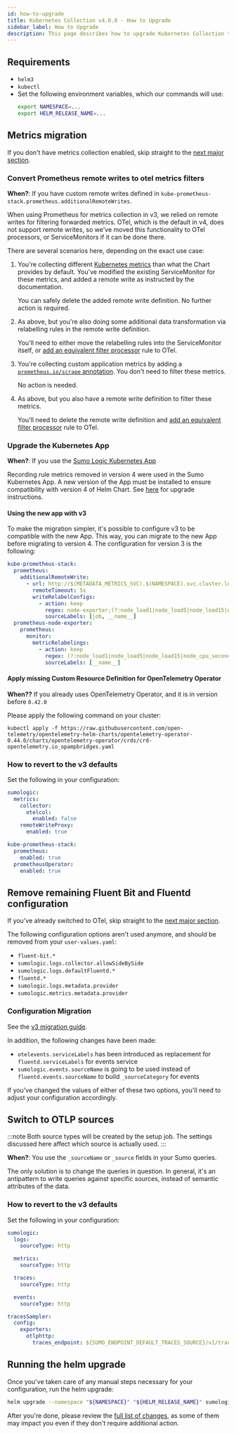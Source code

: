 ```yaml
---
id: how-to-upgrade
title: Kubernetes Collection v4.0.0 - How to Upgrade
sidebar_label: How to Upgrade
description: This page describes how to upgrade Kubernetes Collection to v4.
---
```


## Requirements

- `helm3`
- `kubectl`
- Set the following environment variables, which our commands will use:
   ```bash
   export NAMESPACE=...
   export HELM_RELEASE_NAME=...
   ```

## Metrics migration

If you don't have metrics collection enabled, skip straight to the
[next major section](#remove-remaining-fluent-bit-and-fluentd-configuration).

### Convert Prometheus remote writes to otel metrics filters

**When?**: If you have custom remote writes defined in `kube-prometheus-stack.prometheus.additionalRemoteWrites`.

When using Prometheus for metrics collection in v3, we relied on remote writes for filtering forwarded metrics. OTel, which is the default in v4, does not support remote writes, so we've moved this functionality to OTel processors, or ServiceMonitors if it can be done there.

There are several scenarios here, depending on the exact use case:

1. You're collecting different [Kubernetes metrics][kubernetes_metrics_v3] than what the Chart provides by default. You've modified the existing ServiceMonitor for these metrics, and added a remote write as instructed by the documentation.

   You can safely delete the added remote write definition. No further action is required.

1. As above, but you're also doing some additional data transformation via relabelling rules in the remote write definition.

   You'll need to either move the relabelling rules into the ServiceMonitor itself, or [add an equivalent filter processor][otel_metrics_filter] rule to OTel.

1. You're collecting custom application metrics by adding a [`prometheus.io/scrape` annotation][application_metrics_annotation]. You don't need to filter these metrics.

   No action is needed.

1. As above, but you also have a remote write definition to filter these metrics.

   You'll need to delete the remote write definition and [add an equivalent filter processor][otel_metrics_filter] rule to OTel.

### Upgrade the Kubernetes App

**When?**: If you use the [Sumo Logic Kubernetes App](/docs/integrations/containers-orchestration/kubernetes/)

Recording rule metrics removed in version 4 were used in the Sumo Kubernetes App. A new version of the App must be installed to ensure
compatibility with version 4 of Helm Chart. See [here][k8s_app_upgrade] for upgrade instructions.

[k8s_app_upgrade]: /docs/integrations/containers-orchestration/kubernetes/#upgrading-the-kubernetes-app

#### Using the new app with v3

To make the migration simpler, it's possible to configure v3 to be compatible with the new App. This way, you can migrate to the new App
before migrating to version 4. The configuration for version 3 is the following:

```yaml
kube-prometheus-stack:
  prometheus:
    additionalRemoteWrite:
      - url: http://$(METADATA_METRICS_SVC).$(NAMESPACE).svc.cluster.local.:9888/prometheus.metrics.node
        remoteTimeout: 5s
        writeRelabelConfigs:
          - action: keep
            regex: node-exporter;(?:node_load1|node_load5|node_load15|node_cpu_seconds_total|node_disk_io_time_weighted_seconds_total|node_disk_io_time_seconds_total|node_vmstat_pgpgin|node_vmstat_pgpgout|node_memory_MemFree_bytes|node_memory_MemAvailable_bytes|node_memory_Cached_bytes|node_memory_Buffers_bytes|node_memory_MemTotal_bytes|node_network_receive_drop_total|node_network_transmit_drop_total|node_network_receive_bytes_total|node_network_transmit_bytes_total|node_filesystem_avail_bytes|node_filesystem_size_bytes)
            sourceLabels: [job, __name__]
  prometheus-node-exporter:
    prometheus:
      monitor:
        metricRelabelings:
          - action: keep
            regex: (?:node_load1|node_load5|node_load15|node_cpu_seconds_total|node_disk_io_time_weighted_seconds_total|node_disk_io_time_seconds_total|node_vmstat_pgpgin|node_vmstat_pgpgout|node_memory_MemFree_bytes|node_memory_MemAvailable_bytes|node_memory_Cached_bytes|node_memory_Buffers_bytes|node_memory_MemTotal_bytes|node_network_receive_drop_total|node_network_transmit_drop_total|node_network_receive_bytes_total|node_network_transmit_bytes_total|node_filesystem_avail_bytes|node_filesystem_size_bytes)
            sourceLabels: [__name__]
```

#### Apply missing Custom Resource Definition for OpenTelemetry Operator

**When??** If you already uses OpenTelemetry Operator, and it is in version before `0.42.0`

Please apply the following command on your cluster:

```shell
kubectl apply -f https://raw.githubusercontent.com/open-telemetry/opentelemetry-helm-charts/opentelemetry-operator-0.44.0/charts/opentelemetry-operator/crds/crd-opentelemetry.io_opampbridges.yaml
```

### How to revert to the v3 defaults

Set the following in your configuration:

```yaml
sumologic:
  metrics:
    collector:
      otelcol:
        enabled: false
    remoteWriteProxy:
      enabled: true

kube-prometheus-stack:
  prometheus:
    enabled: true
  prometheusOperator:
    enabled: true
```

## Remove remaining Fluent Bit and Fluentd configuration

If you've already switched to OTel, skip straight to the [next major section](#switch-to-otlp-sources).

The following configuration options aren't used anymore, and should be removed from your `user-values.yaml`:

- `fluent-bit.*`
- `sumologic.logs.collector.allowSideBySide`
- `sumologic.logs.defaultFluentd.*`
- `fluentd.*`
- `sumologic.logs.metadata.provider`
- `sumologic.metrics.metadata.provider`

### Configuration Migration

See the [v3 migration guide][v3_migration_guide].

In addition, the following changes have been made:

- `otelevents.serviceLabels` has been introduced as replacement for `fluentd.serviceLabels` for events service
- `sumologic.events.sourceName` is going to be used instead of `fluentd.events.sourceName` to build `_sourceCategory` for events

If you've changed the values of either of these two options, you'll need to adjust your configuration accordingly.

## Switch to OTLP sources

:::note
Both source types will be created by the setup job. The settings discussed here affect which source is actually used.
:::

**When?**: You use the `_sourceName` or `_source` fields in your Sumo queries.

The only solution is to change the queries in question. In general, it's an antipattern to write queries against specific sources, instead of semantic attributes of the data.

### How to revert to the v3 defaults

Set the following in your configuration:

```yaml
sumologic:
  logs:
    sourceType: http

  metrics:
    sourceType: http

  traces:
    sourceType: http

  events:
    sourceType: http

tracesSampler:
  config:
    exporters:
      otlphttp:
        traces_endpoint: ${SUMO_ENDPOINT_DEFAULT_TRACES_SOURCE}/v1/traces
```

## Running the helm upgrade

Once you've taken care of any manual steps necessary for your configuration, run the helm upgrade:

```bash
helm upgrade --namespace "${NAMESPACE}" "${HELM_RELEASE_NAME}" sumologic/sumologic --version=4.0.0 -f new-values.yaml
```

After you're done, please review the [full list of changes](full-list-of-changes.md), as some of them may impact you even if they don't require additional action.

[application_metrics_annotation]: https://github.com/SumoLogic/sumologic-kubernetes-collection/blob/main/docs/collecting-application-metrics.md#application-metrics-are-exposed-one-endpoint-scenario
[kubernetes_metrics_v3]: https://github.com/SumoLogic/sumologic-kubernetes-collection/blob/release-v3/docs/collecting-kubernetes-metrics.md#collecting-kubernetes-metrics
[otel_metrics_filter]: https://github.com/SumoLogic/sumologic-kubernetes-collection/blob/main/docs/collecting-application-metrics.md#filtering-metrics
[v3_migration_guide]: https://help.sumologic.com/docs/send-data/kubernetes/v3/important-changes/
